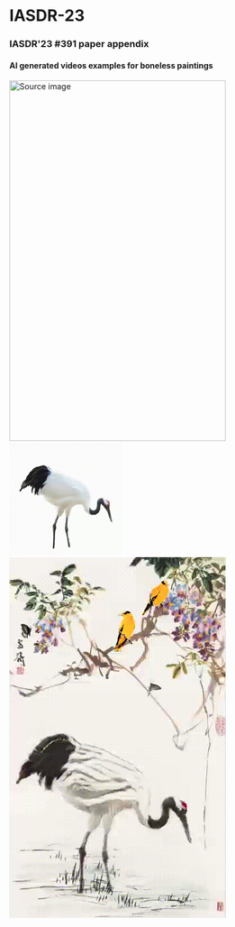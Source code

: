 # IASDR-23

### IASDR'23 #391 paper appendix

#### AI generated videos examples for boneless paintings


<span style="display:inline-block;">
    <img src="/img/f27ca2560ed8abd1eb16e8317e9cefc.png" width="384" height="640" title="Source image"/>
    <img src="/img/crane1.gif" width="200" height="200" title="Action video"/>
    <img src="/img/cbb.gif" width="384" height="640" title="Output results"/>
</span>
